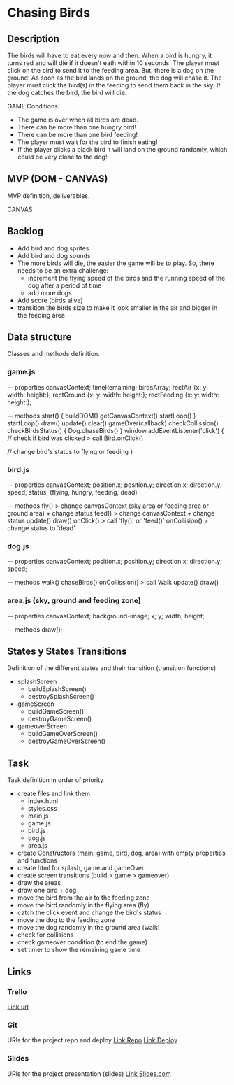 # Chasing Birds

## Description
The birds will have to eat every now and then. When a bird is hungry, it turns red and will die if it doesn't eath within 10 seconds. The player must click on the bird to send it to the feeding area. But, there is a dog on the ground! As soon as the bird lands on the ground, the dog will chase it. The player must click the bird(s) in the feeding to send them back in the sky. If the dog catches the bird, the bird will die.

GAME Conditions:
- The game is over when all birds are dead.
- There can be more than one hungry bird!
- There can be more than one bird feeding!
- The player must wait for the bird to finish eating!
- If the player clicks a black bird it will land on the ground randomly, which could be very close to the dog!


## MVP (DOM - CANVAS)
MVP definition, deliverables.

CANVAS

## Backlog
- Add bird and dog sprites
- Add bird and dog sounds
- The more birds will die, the easier the game will be to play. So, there needs to be an extra challenge:
  - increment the flying speed of the birds and the running speed of the dog after a period of time
  - add more dogs
- Add score (birds alive)
- transition the birds size to make it look smaller in the air and bigger in the feeding area

## Data structure
Classes and methods definition.

### game.js
-- properties
canvasContext;
timeRemaining;
birdsArray;
rectAir {x: y: width: height:};
rectGround {x: y: width: height:};
rectFeeding {x: y: width: height:};

-- methods
start() {
  buildDOM()
  getCanvasContext()
  startLoop()
}
startLoop()
draw()
update()
clear()
gameOver(callback)
checkCollission()
checkBirdsStatus() {
  Dog.chaseBirds()
}
window.addEventListener('click') {
  // check if bird was clicked > call Bird.onClick()
  
  // change bird's status to flying or feeding
}


### bird.js

-- properties
canvasContext;
position.x;
position.y;
direction.x;
direction.y;
speed;
status; (flying, hungry, feeding, dead)

-- methods
fly() > change canvasContext (sky area or feeding area or ground area) + change status
feed() > change canvasContext + change status
update()
draw()
onClick() > call 'fly()' or 'feed()'
onCollision() > change status to 'dead'

### dog.js

-- properties
canvasContext;
position.x;
position.y;
direction.x;
direction.y;
speed;

-- methods
walk()
chaseBirds()
onCollission() > call Walk
update()
draw()

### area.js (sky, ground and feeding zone) 

-- properties
canvasContext;
background-image;
x;
y;
width;
height;

-- methods
draw();


## States y States Transitions
Definition of the different states and their transition (transition functions)

- splashScreen
  - buildSplashScreen()
  - destroySplashScreen()
- gameScreen
  - buildGameScreen()
  - destroyGameScreen()
- gameoverScreen
  - buildGameOverScreen()
  - destroyGameOverScreen()


## Task
Task definition in order of priority

- create files and link them
  - index.html
  - styles.css
  - main.js
  - game.js
  - bird.js
  - dog.js
  - area.js
- create Constructors (main, game, bird, dog, area) with empty properties and functions
- create html for splash, game and gameOver
- create screen transitions (build > game > gameover)
- draw the areas
- draw one bird + dog
- move the bird from the air to the feeding zone
- move the bird randomly in the flying area (fly)
- catch the click event and change the bird's status
- move the dog to the feeding zone
- move the dog randomly in the ground area (walk)
- check for collisions
- check gameover condition (to end the game)
- set timer to show the remaining game time


## Links


### Trello
[Link url](https://trello.com)


### Git
URls for the project repo and deploy
[Link Repo](http://github.com)
[Link Deploy](http://github.com)


### Slides
URls for the project presentation (slides)
[Link Slides.com](http://slides.com)
